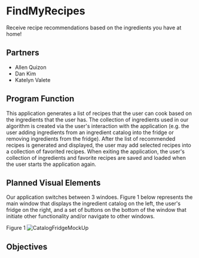 # FindMyRecipes
Receive recipe recommendations based on the ingredients you have at home!

## Partners
- Allen Quizon
- Dan Kim
- Katelyn Valete

## Program Function
This application generates a list of recipes that the user can cook based on the ingredients that the user has. The collection of ingredients used in our algorithm is created via the user's interaction with the application (e.g. the user adding ingredients from an ingredient catalog into the fridge or removing ingredients from the fridge). After the list of recommended recipes is generated and displayed, the user may add selected recipes into a collection of favorited recipes. When exiting the application, the user's collection of ingredients and favorite recipes are saved and loaded when the user starts the application again.

## Planned Visual Elements
Our application switches between 3 windoes. Figure 1 below represents the main window that displays the ingredient catalog on the left, the user's fridge on the right, and a set of buttons on the bottom of the window that initiate other functionality and/or navigate to other windows.

Figure 1
![CatalogFridgeMockUp](https://user-images.githubusercontent.com/90003553/236037240-f1cdff9d-ff88-49f0-bca3-f208745056ee.jpeg)

## Objectives
